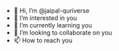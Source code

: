 - 👋 Hi, I’m @jaipal-quriverse
- 👀 I’m interested in you
- 🌱 I’m currently learning you
- 💞️ I’m looking to collaborate on you
- 📫 How to reach you

<!---
jaipal-quriverse/jaipal-quriverse is a ✨ special ✨ repository because its `README.md` (this file) appears on your GitHub profile.
You can click the Preview link to take a look at your changes.
--->
